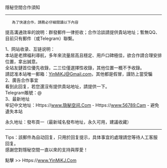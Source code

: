 隱秘空間合作須知
___________________________________________________________________________________                       
       為了快速合作，請務必仔細閱讀以下內容         

提高溝通效率的說明：群發郵件一律拒收；合作洽談請提供貴站地址；暫無QQ、目前只有郵件（或Telegram）聯繫。             
        
1、网站收录、互链说明：           
本站是老牌福利導航，多年來流量居高且穩定、用戶口碑極佳，欲合作請合理安排位置，拿出誠意。              
全站友鏈首位優先收錄，二三位僅選擇性收錄，其他位置一概不予收錄。                  
請認准本站唯一郵箱：YinMiKJ@Gmail.com，其他都是假冒，謹防上當受騙                  
2、廣告合作事宜                    
看到此回复，若您還沒有提供貴站地址，請提供一下。                  
Telegram賬號：@                 
3、最新地址                         
牢記中文地址：Https://www.隐秘空间.Com -  Https://www.56789.Cam - 避免遺失本站                             
                               
永久地址：發布頁一（最新域名發布地址，永久可用，建議收藏）             
___________________________________________________________________________________                           
Tips：該郵件為自动回复，只用於回复提示，具体事宜的處理請您等待人工客服回复。                  
感謝您對隱秘空間一直以來的支持與厚愛！                
                 
                    
點擊 >> Https://www.YinMiKJ.Com               
              
               
                 
